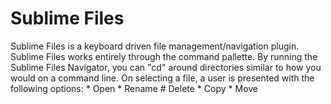 Sublime Files
=============
Sublime Files is a keyboard driven file management/navigation plugin.
Sublime Files works entirely through the command pallette. By running the
Sublime Files Navigator, you can "cd" around directories similar to how
you would on a command line. On selecting a file, a user is presented with 
the following options:
    * Open
    * Rename
    # Delete
    * Copy
    * Move


